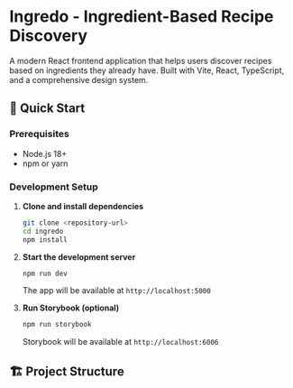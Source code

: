 # Ingredo - Ingredient-Based Recipe Discovery

A modern React frontend application that helps users discover recipes based on ingredients they already have. Built with Vite, React, TypeScript, and a comprehensive design system.

## 🚀 Quick Start

### Prerequisites

- Node.js 18+ 
- npm or yarn

### Development Setup

1. **Clone and install dependencies**
   ```bash
   git clone <repository-url>
   cd ingredo
   npm install
   ```

2. **Start the development server**
   ```bash
   npm run dev
   ```
   The app will be available at `http://localhost:5000`

3. **Run Storybook (optional)**
   ```bash
   npm run storybook
   ```
   Storybook will be available at `http://localhost:6006`

## 🏗️ Project Structure

